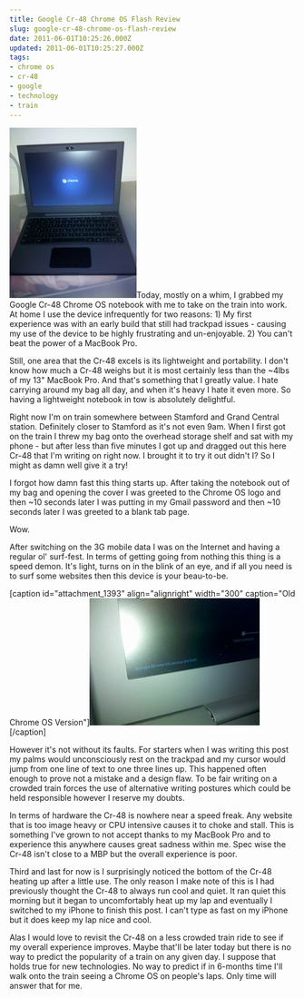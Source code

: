 ```yaml
---
title: Google Cr-48 Chrome OS Flash Review
slug: google-cr-48-chrome-os-flash-review
date: 2011-06-01T10:25:26.000Z
updated: 2011-06-01T10:25:27.000Z
tags:
- chrome os
- cr-48
- google
- technology
- train
---
```


<a href="http://blog.harrywolff.com/2011/06/google-cr-48-chrome-os-flash-review/chrome_os_notebook/" rel="attachment wp-att-1392"><img src="/images/posts/2011/06/chrome_os_notebook-e1306938178268-224x300.jpg" alt="" title="chrome_os_notebook" width="224" height="300" class="alignleft size-medium wp-image-1392" /></a>Today, mostly on a whim, I grabbed my Google Cr-48 Chrome OS notebook with me to take on the train into work.  At home I use the device infrequently for two reasons:  1)  My first experience was with an early build that still had trackpad issues - causing my use of the device to be highly frustrating and un-enjoyable.  2) You can't beat the power of a MacBook Pro.

Still, one area that the Cr-48 excels is its lightweight and portability.  I don't know how much a Cr-48 weighs but it is most certainly less than the ~4lbs of my 13" MacBook Pro.  And that's something that I greatly value.  I hate carrying around my bag all day, and when it's heavy I hate it even more.  So having a lightweight notebook in tow is absolutely delightful.

Right now I'm on train somewhere between Stamford and Grand Central station.  Definitely closer to Stamford as it's not even 9am.  When I first got on the train I threw my bag onto the overhead storage shelf and sat with my phone - but after less than five minutes I got up and dragged out this here Cr-48 that I'm writing on right now.  I brought it to try it out didn't I?  So I might as damn well give it a try!
<!--more-->
I forgot how damn fast this thing starts up.  After taking the notebook out of my bag and opening the cover I was greeted to the Chrome OS logo and then ~10 seconds later I was putting in my Gmail password and then ~10 seconds later I was greeted to a blank tab page.

Wow.

After switching on the 3G mobile data I was on the Internet and having a regular ol' surf-fest. In terms of getting going from nothing this thing is a speed demon.  It's light, turns on in the blink of an eye, and if all you need is to surf some websites then this device is your beau-to-be.

[caption id="attachment_1393" align="alignright" width="300" caption="Old Chrome OS Version"]<a href="http://blog.harrywolff.com/2011/06/google-cr-48-chrome-os-flash-review/old_chrome_os_version/" rel="attachment wp-att-1393"><img src="/images/posts/2011/06/old_chrome_os_version-300x224.jpg" alt="" title="old_chrome_os_version" width="300" height="224" class="size-medium wp-image-1393" /></a>[/caption]



However it's not without its faults. For starters when I was writing this post my palms would unconsciously rest on the trackpad and my cursor would jump from one line of text to one three lines up. This happened often enough to prove not a mistake and a design flaw. To be fair writing on a crowded train forces the use of alternative writing postures which could be held responsible however I reserve my doubts.

In terms of hardware the Cr-48 is nowhere near a speed freak. Any website that is too image heavy or CPU intensive causes it to choke and stall. This is something I've grown to not accept thanks to my MacBook Pro and to experience this anywhere causes great sadness within me. Spec wise the Cr-48 isn't close to a MBP but the overall experience is poor.

Third and last for now is I surprisingly noticed the bottom of the Cr-48 heating up after a little use. The only reason I make note of this is I had previously thought the Cr-48 to always run cool and quiet. It ran quiet this morning but it began to uncomfortably heat up my lap and eventually I switched to my iPhone to finish this post.  I can't type as fast on my iPhone but it does keep my lap nice and cool.

Alas I would love to revisit the Cr-48 on a less crowded train ride to see if my overall experience improves. Maybe that'll be later today but there is no way to predict the popularity of a train on any given day. I suppose that holds true for new technologies. No way to predict if in 6-months time I'll walk onto the train seeing a Chrome OS on people's laps. Only time will answer that for me.
